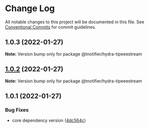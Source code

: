 # Change Log

All notable changes to this project will be documented in this file.
See [Conventional Commits](https://conventionalcommits.org) for commit guidelines.

## 1.0.3 (2022-01-27)

**Note:** Version bump only for package @tnotifier/hydra-tipeeestream





## [1.0.2](https://github.com/tnotifier/hydra/compare/@tnotifier/hydra-tipeeestream@1.0.1...@tnotifier/hydra-tipeeestream@1.0.2) (2022-01-27)

**Note:** Version bump only for package @tnotifier/hydra-tipeeestream





## 1.0.1 (2022-01-27)


### Bug Fixes

* core dependency version ([4dc564c](https://github.com/tnotifier/hydra/commit/4dc564cbff42c3780f0b32d1867a7dce97b27a28))
